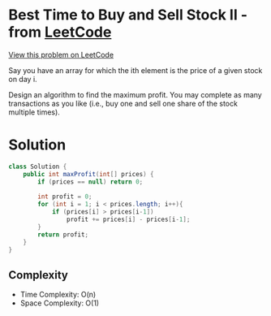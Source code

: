 # Best Time to Buy and Sell Stock II - from [LeetCode](https://leetcode.com)
[View this problem on LeetCode](https://leetcode.com/problems/best-time-to-buy-and-sell-stock-ii/description/)

Say you have an array for which the ith element is the price of a given stock on day i.

Design an algorithm to find the maximum profit. You may complete as many transactions as you like (i.e., buy one and sell one share of the stock multiple times).

# Solution
```java
class Solution {
    public int maxProfit(int[] prices) {
        if (prices == null) return 0;
        
        int profit = 0;
        for (int i = 1; i < prices.length; i++){
            if (prices[i] > prices[i-1])
                profit += prices[i] - prices[i-1];
        }
        return profit;
    }
}
```
## Complexity
* Time Complexity: O(n)
* Space Complexity: O(1)